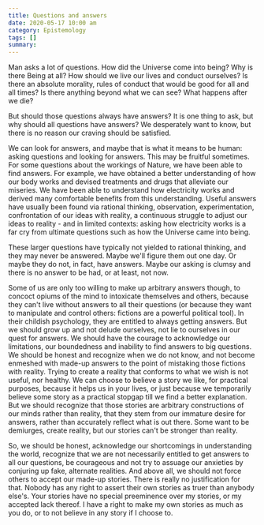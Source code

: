 ```yaml
---
title: Questions and answers
date: 2020-05-17 10:00 am
category: Epistemology
tags: []
summary: 
---
```

Man asks a lot of questions. How did the Universe come into being? Why is there Being at all? How should we live our lives and conduct ourselves? Is there an absolute morality, rules of conduct that would be good for all and all times? Is there anything beyond what we can see? What happens after we die?

But should those questions always have answers? It is one thing to ask, but why should all questions have answers? We desperately want to know, but there is no reason our craving should be satisfied.

We can look for answers, and maybe that is what it means to be human: asking questions and looking for answers. This may be fruitful sometimes. For some questions about the workings of Nature, we have been able to find answers. For example, we have obtained a better understanding of how our body works and devised treatments and drugs that alleviate our miseries. We have been able to understand how electricity works and derived many comfortable benefits from this understanding. Useful answers have usually been found via rational thinking, observation, experimentation, confrontation of our ideas with reality, a continuous struggle to adjust our ideas to reality - and in limited contexts: asking how electricity works is a far cry from ultimate questions such as how the Universe came into being. 

These larger questions have typically not yielded to rational thinking, and they may never be answered. Maybe we'll figure them out one day. Or maybe they do not, in fact, have answers. Maybe our asking is clumsy and there is no answer to be had, or at least, not now.

Some of us are only too willing to make up arbitrary answers though, to concoct opiums of the mind to intoxicate themselves and others, because they can't live without answers to all their questions (or because they want to manipulate and control others: fictions are a powerful political tool). In their childish psychology, they are entitled to always getting answers. But we should grow up and not delude ourselves, not lie to ourselves in our quest for answers. We should have the courage to acknowledge our limitations, our boundedness and inability to find answers to big questions. We should be honest and recognize when we do not know, and not become enmeshed with made-up answers to the point of mistaking those fictions with reality. Trying to create a reality that conforms to what we wish is not useful, nor healthy. We can choose to believe a story we like, for practical purposes, because it helps us in your lives, or just because we temporarily believe some story as a practical stopgap till we find a better explanation. But we should recognize that those stories are arbitrary constructions of our minds rather than reality, that they stem from our immature desire for answers, rather than accurately reflect what is out there. Some want to be demiurges, create reality, but our stories can't be stronger than reality. 

So, we should be honest, acknowledge our shortcomings in understanding the world, recognize that we are not necessarily entitled to get answers to all our questions, be courageous and not try to assuage our anxieties by conjuring up fake, alternate realities. And above all, we should not force others to accept our made-up stories. There is really no justification for that. Nobody has any right to assert their own stories as truer than anybody else's. Your stories have no special preeminence over my stories, or my accepted lack thereof. I have a right to make my own stories as much as you do, or to not believe in any story if I choose to. 
